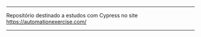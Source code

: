 ------------------------------------------------------------------------------------

Repositório destinado a estudos com Cypress no site https://automationexercise.com/

------------------------------------------------------------------------------------